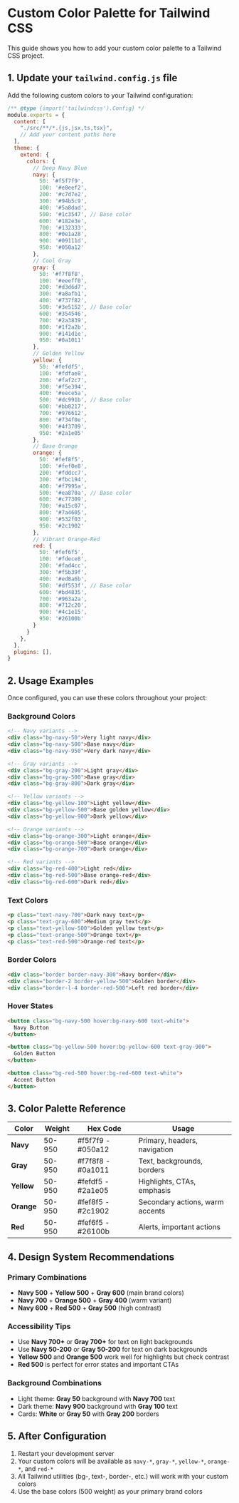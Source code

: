 # Custom Color Palette for Tailwind CSS

This guide shows you how to add your custom color palette to a Tailwind CSS project.

## 1. Update your `tailwind.config.js` file

Add the following custom colors to your Tailwind configuration:

```javascript
/** @type {import('tailwindcss').Config} */
module.exports = {
  content: [
    "./src/**/*.{js,jsx,ts,tsx}",
    // Add your content paths here
  ],
  theme: {
    extend: {
      colors: {
        // Deep Navy Blue
        navy: {
          50: '#f5f7f9',
          100: '#e8eef2',
          200: '#c7d7e2',
          300: '#94b5c9',
          400: '#5a8dad',
          500: '#1c3547', // Base color
          600: '#182e3e',
          700: '#132333',
          800: '#0e1a28',
          900: '#09111d',
          950: '#050a12'
        },
        // Cool Gray
        gray: {
          50: '#f7f8f8',
          100: '#eeeff0',
          200: '#d3d6d7',
          300: '#a8afb1',
          400: '#737f82',
          500: '#3e5152', // Base color
          600: '#354546',
          700: '#2a3839',
          800: '#1f2a2b',
          900: '#141d1e',
          950: '#0a1011'
        },
        // Golden Yellow
        yellow: {
          50: '#fefdf5',
          100: '#fdfae8',
          200: '#faf2c7',
          300: '#f5e394',
          400: '#eece5a',
          500: '#dc991b', // Base color
          600: '#bb8217',
          700: '#976612',
          800: '#734f0e',
          900: '#4f3709',
          950: '#2a1e05'
        },
        // Base Orange
        orange: {
          50: '#fef8f5',
          100: '#fef0e8',
          200: '#fddcc7',
          300: '#fbc194',
          400: '#f7995a',
          500: '#ea870a', // Base color
          600: '#c77309',
          700: '#a15c07',
          800: '#7a4605',
          900: '#532f03',
          950: '#2c1902'
        },
        // Vibrant Orange-Red
        red: {
          50: '#fef6f5',
          100: '#fdece8',
          200: '#fad4cc',
          300: '#f5b39f',
          400: '#ed8a6b',
          500: '#df553f', // Base color
          600: '#bd4835',
          700: '#963a2a',
          800: '#712c20',
          900: '#4c1e15',
          950: '#26100b'
        }
      }
    },
  },
  plugins: [],
}
```

## 2. Usage Examples

Once configured, you can use these colors throughout your project:

### Background Colors
```html
<!-- Navy variants -->
<div class="bg-navy-50">Very light navy</div>
<div class="bg-navy-500">Base navy</div>
<div class="bg-navy-950">Very dark navy</div>

<!-- Gray variants -->
<div class="bg-gray-200">Light gray</div>
<div class="bg-gray-500">Base gray</div>
<div class="bg-gray-800">Dark gray</div>

<!-- Yellow variants -->
<div class="bg-yellow-100">Light yellow</div>
<div class="bg-yellow-500">Base golden yellow</div>
<div class="bg-yellow-900">Dark yellow</div>

<!-- Orange variants -->
<div class="bg-orange-300">Light orange</div>
<div class="bg-orange-500">Base orange</div>
<div class="bg-orange-700">Dark orange</div>

<!-- Red variants -->
<div class="bg-red-400">Light red</div>
<div class="bg-red-500">Base orange-red</div>
<div class="bg-red-600">Dark red</div>
```

### Text Colors
```html
<p class="text-navy-700">Dark navy text</p>
<p class="text-gray-600">Medium gray text</p>
<p class="text-yellow-500">Golden yellow text</p>
<p class="text-orange-500">Orange text</p>
<p class="text-red-500">Orange-red text</p>
```

### Border Colors
```html
<div class="border border-navy-300">Navy border</div>
<div class="border-2 border-yellow-500">Golden border</div>
<div class="border-l-4 border-red-500">Left red border</div>
```

### Hover States
```html
<button class="bg-navy-500 hover:bg-navy-600 text-white">
  Navy Button
</button>

<button class="bg-yellow-500 hover:bg-yellow-600 text-gray-900">
  Golden Button
</button>

<button class="bg-red-500 hover:bg-red-600 text-white">
  Accent Button
</button>
```

## 3. Color Palette Reference

| Color | Weight | Hex Code | Usage |
|-------|--------|----------|--------|
| **Navy** | 50-950 | #f5f7f9 - #050a12 | Primary, headers, navigation |
| **Gray** | 50-950 | #f7f8f8 - #0a1011 | Text, backgrounds, borders |
| **Yellow** | 50-950 | #fefdf5 - #2a1e05 | Highlights, CTAs, emphasis |
| **Orange** | 50-950 | #fef8f5 - #2c1902 | Secondary actions, warm accents |
| **Red** | 50-950 | #fef6f5 - #26100b | Alerts, important actions |

## 4. Design System Recommendations

### Primary Combinations
- **Navy 500** + **Yellow 500** + **Gray 600** (main brand colors)
- **Navy 700** + **Orange 500** + **Gray 400** (warm variant)
- **Navy 600** + **Red 500** + **Gray 500** (high contrast)

### Accessibility Tips
- Use **Navy 700+** or **Gray 700+** for text on light backgrounds
- Use **Navy 50-200** or **Gray 50-200** for text on dark backgrounds
- **Yellow 500** and **Orange 500** work well for highlights but check contrast
- **Red 500** is perfect for error states and important CTAs

### Background Combinations
- Light theme: **Gray 50** background with **Navy 700** text
- Dark theme: **Navy 900** background with **Gray 100** text
- Cards: **White** or **Gray 50** with **Gray 200** borders

## 5. After Configuration

1. Restart your development server
2. Your custom colors will be available as `navy-*`, `gray-*`, `yellow-*`, `orange-*`, and `red-*`
3. All Tailwind utilities (bg-, text-, border-, etc.) will work with your custom colors
4. Use the base colors (500 weight) as your primary brand colors